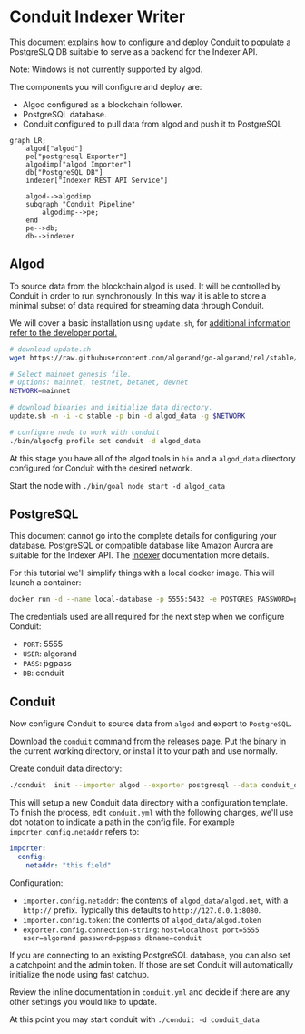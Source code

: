 # Conduit Indexer Writer

This document explains how to configure and deploy Conduit to populate a
PostgreSLQ DB suitable to serve as a backend for the Indexer API.

Note: Windows is not currently supported by algod.

The components you will configure and deploy are:
* Algod configured as a blockchain follower.
* PostgreSQL database.
* Conduit configured to pull data from algod and push it to PostgreSQL

```mermaid
graph LR;
    algod["algod"]
    pe["postgresql Exporter"]
    algodimp["algod Importer"]
    db["PostgreSQL DB"]
    indexer["Indexer REST API Service"]

    algod-->algodimp
    subgraph "Conduit Pipeline"
        algodimp-->pe;
    end
    pe-->db;
    db-->indexer
```

## Algod

To source data from the blockchain algod is used. It will be controlled by
Conduit in order to run synchronously. In this way it is able to store a
minimal subset of data required for streaming data through Conduit.

We will cover a basic installation using `update.sh`, for [additional
information refer to the developer portal.](node-install-doc)

```bash
# download update.sh
wget https://raw.githubusercontent.com/algorand/go-algorand/rel/stable/cmd/updater/update.sh

# Select mainnet genesis file.
# Options: mainnet, testnet, betanet, devnet
NETWORK=mainnet

# download binaries and initialize data directory.
update.sh -n -i -c stable -p bin -d algod_data -g $NETWORK

# configure node to work with conduit
./bin/algocfg profile set conduit -d algod_data
```

At this stage you have all of the algod tools in `bin` and a `algod_data`
directory configured for Conduit with the desired network.

Start the node with `./bin/goal node start -d algod_data`

## PostgreSQL

This document cannot go into the complete details for configuring your
database. PostgreSQL or compatible database like Amazon Aurora are suitable
for the Indexer API. The [Indexer](indexer-readme) documentation more details.

For this tutorial we'll simplify things with a local docker image. This will
launch a container:
```bash
docker run -d --name local-database -p 5555:5432 -e POSTGRES_PASSWORD=pgpass -e POSTGRES_USER=algorand -e POSTGRES_DB=conduit postgres
```

The credentials used are all required for the next step when we configure
Conduit:
* `PORT`: 5555
* `USER`: algorand
* `PASS`: pgpass
* `DB`: conduit

## Conduit

Now configure Conduit to source data from `algod` and export to `PostgreSQL`.

Download the `conduit` command [from the releases page](conduit-release). Put
the binary in the current working directory, or install it to your path and use
normally.

Create conduit data directory:
```bash
./conduit  init --importer algod --exporter postgresql --data conduit_data
```

This will setup a new Conduit data directory with a configuration template.
To finish the process, edit `conduit.yml` with the following changes, we'll
use dot notation to indicate a path in the config file. For example
`importer.config.netaddr` refers to:
```yaml
importer:
  config:
    netaddr: "this field"
```

Configuration:
* `importer.config.netaddr`: the contents of `algod_data/algod.net`, with a `http://` prefix. Typically this defaults to `http://127.0.0.1:8080`.
* `importer.config.token`: the contents of `algod_data/algod.token`
* `exporter.config.connection-string`: `host=localhost port=5555 user=algorand password=pgpass dbname=conduit`

If you are connecting to an existing PostgreSQL database, you can also set a
catchpoint and the admin token. If those are set Conduit will automatically
initialize the node using fast catchup.

Review the inline documentation in `conduit.yml` and decide if there are any
other settings you would like to update.

At this point you may start conduit with `./conduit -d conduit_data`

[node-install-doc]: https://developer.algorand.org/docs/run-a-node/setup/install/
[indexer-readme]: https://github.com/algorand/indexer/#readme
[conduit-release]: https://github.com/algorand/conduit/releases
